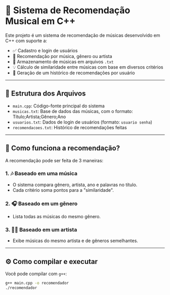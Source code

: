 # 🎵 Sistema de Recomendação Musical em C++

Este projeto é um sistema de recomendação de músicas desenvolvido em C++ com suporte a:

- ✅ Cadastro e login de usuários
- 🔎 Recomendação por música, gênero ou artista
- 📂 Armazenamento de músicas em arquivos `.txt`
- 💡 Cálculo de similaridade entre músicas com base em diversos critérios
- 📄 Geração de um histórico de recomendações por usuário

---

## 📁 Estrutura dos Arquivos

- `main.cpp`: Código-fonte principal do sistema
- `musicas.txt`: Base de dados das músicas, com o formato:
Título;Artista;Gênero;Ano
- `usuarios.txt`: Dados de login de usuários (formato: `usuario senha`)
- `recomendacoes.txt`: Histórico de recomendações feitas

---

## 🧠 Como funciona a recomendação?

A recomendação pode ser feita de 3 maneiras:

### 1. 🎶 Baseado em uma música
- O sistema compara gênero, artista, ano e palavras no título.
- Cada critério soma pontos para a "similaridade".

### 2. 🎧 Baseado em um gênero
- Lista todas as músicas do mesmo gênero.

### 3. 👨‍🎤 Baseado em um artista
- Exibe músicas do mesmo artista e de gêneros semelhantes.

---

## ⚙️ Como compilar e executar

Você pode compilar com `g++`:

```bash
g++ main.cpp -o recomendador
./recomendador
